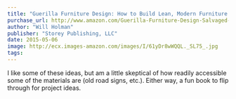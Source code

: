```yaml
---
title: "Guerilla Furniture Design: How to Build Lean, Modern Furniture with Salvaged Materials"
purchase_url: http://www.amazon.com/Guerilla-Furniture-Design-Salvaged-Materials/dp/1612123031%3FSubscriptionId%3DAKIAIVZLK2PABGQI2KAQ%26tag%3Deverrail-20%26linkCode%3Dxm2%26camp%3D2025%26creative%3D165953%26creativeASIN%3D1612123031
author: "Will Holman"
publisher: "Storey Publishing, LLC"
date: 2015-05-06
image: http://ecx.images-amazon.com/images/I/61yDr8wWQQL._SL75_.jpg
tags:
---
```


I like some of these ideas, but am a little skeptical of how readily accessible
some of the materials are (old road signs, etc.). Either way, a fun book to flip
through for project ideas.
